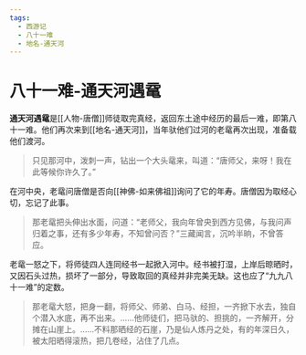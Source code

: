```yaml
---
tags:
  - 西游记
  - 八十一难
  - 地名-通天河
---
```

# 八十一难-通天河遇鼋

**通天河遇鼋**是[[人物-唐僧]]师徒取完真经，返回东土途中经历的最后一难，即第八十一难。他们再次来到[[地名-通天河]]，当年驮他们过河的老鼋再次出现，准备载他们渡河。

> 只见那河中，泼刺一声，钻出一个大头鼋来，叫道：“唐师父，来呀！我在此等候你许久了。”

在河中央，老鼋问唐僧是否向[[神佛-如来佛祖]]询问了它的年寿。唐僧因为取经心切，忘记了此事。

> 那老鼋把头伸出水面，问道：“老师父，我向年曾央到西方见佛，与我问声归着之事，还有多少年寿，不知曾问否？”三藏闻言，沉吟半晌，不曾答应。

老鼋一怒之下，将师徒四人连同经书一起掀入河中。经书被打湿，上岸后晾晒时，又因石头过热，损坏了一部分，导致取回的真经并非完美无缺。这也应了“九九八十一难”的定数。

> 那老鼋大怒，把身一翻，将师父、师弟、白马、经担，一齐掀下水去，独自个潜入水底，再不出来。……他师徒们，把马驮的、担挑的，一齐解开，分摊在山崖上。……不料那晒经的石崖，乃是仙人炼丹之处，有的年深日久，被太阳晒得滚热，把几卷经，沾住了几点。
